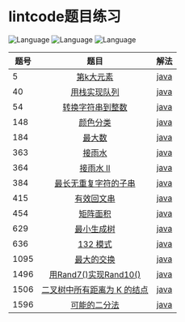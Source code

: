 # lintcode题目练习

![Language](https://img.shields.io/badge/language-java-blue.svg)
![Language](https://img.shields.io/badge/language-scala-red.svg)
![Language](https://img.shields.io/badge/language-go-9cf.svg)

| 题号 | 题目 | 解法 |
| --- |:---:| :---:|
| 5 | [第k大元素](https://www.lintcode.com/problem/5/) | [java](https://github.com/lmmmowi/lintcode-practice/blob/master/src/main/java/com/lmmmowi/lintcode/p5/Solution.java) |
| 40 | [用栈实现队列](https://www.lintcode.com/problem/40/) | [java](https://github.com/lmmmowi/lintcode-practice/blob/master/src/main/java/com/lmmmowi/lintcode/p40/Solution.java) |
| 54 | [转换字符串到整数](https://www.lintcode.com/problem/54/) | [java](https://github.com/lmmmowi/lintcode-practice/blob/master/src/main/java/com/lmmmowi/lintcode/p54/Solution.java) |
| 148 | [颜色分类](https://www.lintcode.com/problem/148/) | [java](https://github.com/lmmmowi/lintcode-practice/blob/master/src/main/java/com/lmmmowi/lintcode/p148/Solution.java) |
| 184 | [最大数](https://www.lintcode.com/problem/184/) | [java](https://github.com/lmmmowi/lintcode-practice/blob/master/src/main/java/com/lmmmowi/lintcode/p184/Solution.java) |
| 363 | [接雨水](https://www.lintcode.com/problem/363/) | [java](https://github.com/lmmmowi/lintcode-practice/blob/master/src/main/java/com/lmmmowi/lintcode/p363/Solution.java) |
| 364 | [接雨水 II](https://www.lintcode.com/problem/364/) | [java](https://github.com/lmmmowi/lintcode-practice/blob/master/src/main/java/com/lmmmowi/lintcode/p364/Solution.java) |
| 384 | [最长无重复字符的子串](https://www.lintcode.com/problem/384/) | [java](https://github.com/lmmmowi/lintcode-practice/blob/master/src/main/java/com/lmmmowi/lintcode/p384/Solution.java) |
| 415 | [有效回文串](https://www.lintcode.com/problem/415/) | [java](https://github.com/lmmmowi/lintcode-practice/blob/master/src/main/java/com/lmmmowi/lintcode/p415/Solution.java) |
| 454 | [矩阵面积](https://www.lintcode.com/problem/454/) | [java](https://github.com/lmmmowi/lintcode-practice/blob/master/src/main/java/com/lmmmowi/lintcode/p454/Solution.java) |
| 629 | [最小生成树](https://www.lintcode.com/problem/629/) | [java](https://github.com/lmmmowi/lintcode-practice/blob/master/src/main/java/com/lmmmowi/lintcode/p629/Solution.java) |
| 636 | [132 模式](https://www.lintcode.com/problem/636/) | [java](https://github.com/lmmmowi/lintcode-practice/blob/master/src/main/java/com/lmmmowi/lintcode/p636/Solution.java) |
| 1095 | [最大的交换](https://www.lintcode.com/problem/1095/) | [java](https://github.com/lmmmowi/lintcode-practice/blob/master/src/main/java/com/lmmmowi/lintcode/p1905/Solution.java) |
| 1496 | [用Rand7()实现Rand10()](https://www.lintcode.com/problem/1496/) | [java](https://github.com/lmmmowi/lintcode-practice/blob/master/src/main/java/com/lmmmowi/lintcode/p1496/Solution.java) |
| 1506 | [二叉树中所有距离为 K 的结点](https://www.lintcode.com/problem/1506/) | [java](https://github.com/lmmmowi/lintcode-practice/blob/master/src/main/java/com/lmmmowi/lintcode/p1506/Solution.java) |
| 1596 | [可能的二分法](https://www.lintcode.com/problem/1596/) | [java](https://github.com/lmmmowi/lintcode-practice/blob/master/src/main/java/com/lmmmowi/lintcode/p1596/Solution.java) |
